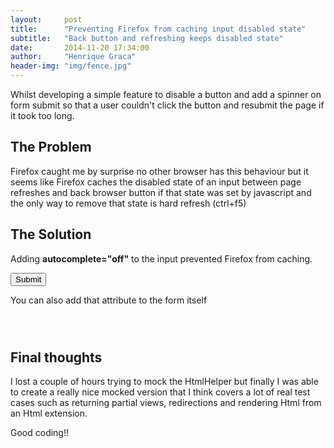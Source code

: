 ```yaml
---
layout:     post
title:      "Preventing Firefox from caching input disabled state"
subtitle:   "Back button and refreshing keeps disabled state"
date:       2014-11-20 17:34:00
author:     "Henrique Graca"
header-img: "img/fence.jpg"
---
```

<p>
    Whilst developing a simple feature to disable a button and add a spinner on form submit so that a user couldn't click the button and resubmit the page if it took too long.
</p>
<h2 class="section-heading">The Problem</h2>

<p>Firefox caught me by surprise no other browser has this behaviour but it seems like Firefox caches the disabled state of an input between page refreshes and back browser button if that state was set by javascript and the only way to remove that state is hard refresh (ctrl+f5) </p>

<h2 class="section-heading">The Solution</h2>

<p>Adding <strong>autocomplete="off"</strong> to the input prevented Firefox from caching.</p>

<pre><code><input type="submit" value="Submit" autocomplete="off"/>
</code></pre>

<p>You can also add that attribute to the form itself</p>

<pre><code><form novalidate="novalidate" action="" method="post" autocomplete="off">
</code></pre>


<h2 class="section-heading">Final thoughts</h2>

<p>I lost a couple of hours trying to mock the HtmlHelper but finally I was able to create a really nice mocked version that I think covers a lot of real test cases such as returning partial views, redirections and rendering Html from an Html extension.</p>
<p>Good coding!!</p>